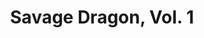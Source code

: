 ---
title: "Savage Dragon, Vol. 1"
issue: 2A
issue_nr: 2
full_title: Born Again Patriot
subtitle: ""
story_arc: ""
crossover: ""
variant: A
publisher: Image Comics
creators: 
  - Erik Larsen
release_date: Oct 1992
release_year: 1992
genre:
  - Super-Heroes
format: Comic
pages: 32
signed_by: ""
price: 1.95
---